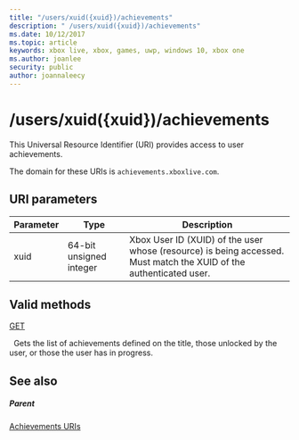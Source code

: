 ```yaml
---
title: "/users/xuid({xuid})/achievements"
description: " /users/xuid({xuid})/achievements"
ms.date: 10/12/2017
ms.topic: article
keywords: xbox live, xbox, games, uwp, windows 10, xbox one
ms.author: joanlee
security: public
author: joannaleecy
---
```


# /users/xuid({xuid})/achievements
 
This Universal Resource Identifier (URI) provides access to user achievements.
 
The domain for these URIs is `achievements.xboxlive.com`.
 
<a id="ID4E1"></a>

 
## URI parameters
 
| Parameter| Type| Description| 
| --- | --- | --- | 
| xuid| 64-bit unsigned integer| Xbox User ID (XUID) of the user whose (resource) is being accessed. Must match the XUID of the authenticated user.| 
  
<a id="ID4EAC"></a>

 
## Valid methods

[GET](uri-achievementsusersxuidachievementsgetv2.md)

&nbsp;&nbsp;Gets the list of achievements defined on the title, those unlocked by the user, or those the user has in progress.
 
<a id="ID4EKC"></a>

 
## See also
 
<a id="ID4EMC"></a>

 
##### Parent 

[Achievements URIs](atoc-reference-achievementsv2.md)

   